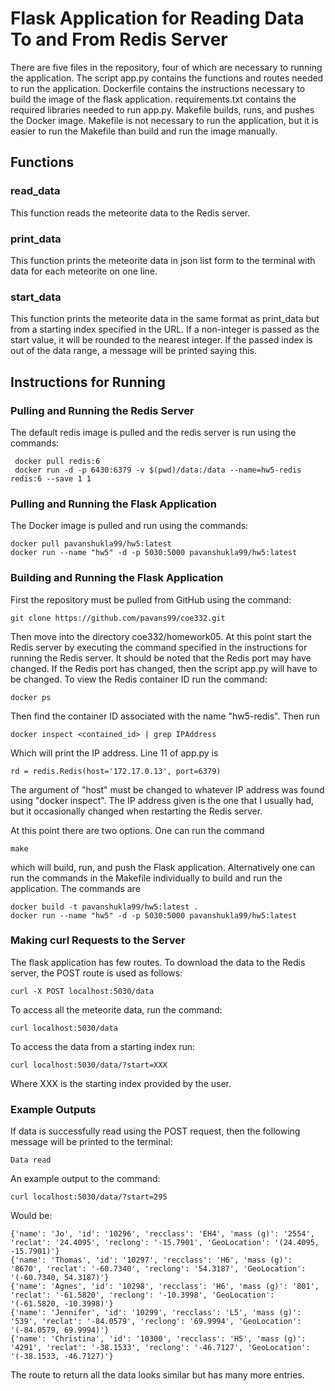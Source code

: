 <h1>Flask Application for Reading Data To and From Redis Server </h1>
There are five files in the repository, four of which are necessary to running the application. The script app.py contains the functions and routes needed to run the application. Dockerfile contains the instructions necessary to build the image of the flask application. requirements.txt contains the required libraries needed to run app.py. Makefile builds, runs, and pushes the Docker image. Makefile is not necessary to run the application, but it is easier to run the Makefile than build and run the image manually.
<h2>Functions</h2>
<h3>read_data</h3>
This function reads the meteorite data to the Redis server.  
<h3>print_data</h3>
This function prints the meteorite data in json list form to the terminal with data for each meteorite on one line.   
<h3>start_data</h3>
This function prints the meteorite data in the same format as print_data but from a starting index specified in the URL. If a non-integer is passed as the start value, it will be rounded to the nearest integer. If the passed index is out of the data range, a message will be printed saying this.
<h2>Instructions for Running</h2>
<h3>Pulling and Running the Redis Server</h3>
The default redis image is pulled and the redis server is run using the commands:

	 docker pull redis:6
	 docker run -d -p 6430:6379 -v $(pwd)/data:/data --name=hw5-redis redis:6 --save 1 1

<h3>Pulling and Running the Flask Application</h3>
The Docker image is pulled and run using the commands:
	
	docker pull pavanshukla99/hw5:latest
	docker run --name "hw5" -d -p 5030:5000 pavanshukla99/hw5:latest

<h3>Building and Running the Flask Application</h3>
First the repository must be pulled from GitHub using the command:
	
	git clone https://github.com/pavans99/coe332.git

Then move into the directory coe332/homework05. At this point start the Redis server by executing the command specified in the instructions for running the Redis server. It should be noted that the Redis port may have changed. If the Redis port has changed, then the script app.py will have to be changed. To view the Redis container ID run the command:
	
	docker ps

Then find the container ID associated with the name "hw5-redis". Then run 
	
	docker inspect <contained_id> | grep IPAddress

Which will print the IP address. Line 11 of app.py is
	
	rd = redis.Redis(host='172.17.0.13', port=6379)

The argument of "host" must be changed to whatever IP address was found using "docker inspect". The IP address given is the one that I usually had, but it occasionally changed when restarting the Redis server.

At this point there are two options. One can run the command 
	
	make

which will build, run, and push the Flask application. Alternatively one can run the commands in the Makefile individually to build and run the application. The commands are 
	
	docker build -t pavanshukla99/hw5:latest .
	docker run --name "hw5" -d -p 5030:5000 pavanshukla99/hw5:latest

<h3>Making curl Requests to the Server</h3>
The flask application has few routes. To download the data to the Redis server, the POST route is used as follows:
	
	curl -X POST localhost:5030/data
	
To access all the meteorite data, run the command:
	
	curl localhost:5030/data

To access the data from a starting index run:
	
	curl localhost:5030/data/?start=XXX

Where XXX is the starting index provided by the user. 
<h3>Example Outputs</h3>
If data is successfully read using the POST request, then the following message will be printed to the terminal:
	
	Data read

An example output to the command: 
	
	curl localhost:5030/data/?start=295

Would be:
	
	{'name': 'Jo', 'id': '10296', 'recclass': 'EH4', 'mass (g)': '2554', 'reclat': '24.4095', 'reclong': '-15.7901', 'GeoLocation': '(24.4095, -15.7901)'}
	{'name': 'Thomas', 'id': '10297', 'recclass': 'H6', 'mass (g)': '8670', 'reclat': '-60.7340', 'reclong': '54.3187', 'GeoLocation': '(-60.7340, 54.3187)'}
	{'name': 'Agnes', 'id': '10298', 'recclass': 'H6', 'mass (g)': '801', 'reclat': '-61.5820', 'reclong': '-10.3998', 'GeoLocation': '(-61.5820, -10.3998)'}
	{'name': 'Jennifer', 'id': '10299', 'recclass': 'L5', 'mass (g)': '539', 'reclat': '-84.0579', 'reclong': '69.9994', 'GeoLocation': '(-84.0579, 69.9994)'}
	{'name': 'Christina', 'id': '10300', 'recclass': 'H5', 'mass (g)': '4291', 'reclat': '-38.1533', 'reclong': '-46.7127', 'GeoLocation': '(-38.1533, -46.7127)'}

The route to return all the data looks similar but has many more entries.


	
	
	
	





